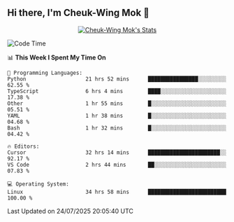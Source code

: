 ## Hi there, I'm Cheuk-Wing Mok 👋

<!--
**mozro0327/mozro0327** is a ✨ _special_ ✨ repository because its `README.md` (this file) appears on your GitHub profile.

Here are some ideas to get you started:

- 🔭 I’m currently working on ...
- 🌱 I’m currently learning ...
- 👯 I’m looking to collaborate on ...
- 🤔 I’m looking for help with ...
- 💬 Ask me about ...
- 📫 How to reach me: ...
- 😄 Pronouns: ...
- ⚡ Fun fact: ...
-->

<p align="center">
  <a href="https://github.com/mozro0327" class="rich-diff-level-one">
    <img src="https://github-readme-stats.vercel.app/api?username=mozro0327&title_color=333&text_color=777" alt="Cheuk-Wing Mok's Stats" >
    <!-- &hide=issues
    <img src="https://github-readme-stats.vercel.app/api?username=mozro0327&hide=issues&title_color=333&text_color=777" alt="Cheuk-Wing Mok's Stats" >
    -->
  </a>
</p>

<!--START_SECTION:waka-->
![Code Time](http://img.shields.io/badge/Code%20Time-3%2C642%20hrs%2017%20mins-blue)

📊 **This Week I Spent My Time On** 

```text
💬 Programming Languages: 
Python                   21 hrs 52 mins      ████████████████░░░░░░░░░   62.55 % 
TypeScript               6 hrs 4 mins        ████░░░░░░░░░░░░░░░░░░░░░   17.38 % 
Other                    1 hr 55 mins        █░░░░░░░░░░░░░░░░░░░░░░░░   05.51 % 
YAML                     1 hr 38 mins        █░░░░░░░░░░░░░░░░░░░░░░░░   04.68 % 
Bash                     1 hr 32 mins        █░░░░░░░░░░░░░░░░░░░░░░░░   04.42 % 

🔥 Editors: 
Cursor                   32 hrs 14 mins      ███████████████████████░░   92.17 % 
VS Code                  2 hrs 44 mins       ██░░░░░░░░░░░░░░░░░░░░░░░   07.83 % 

💻 Operating System: 
Linux                    34 hrs 58 mins      █████████████████████████   100.00 % 
```


 Last Updated on 24/07/2025 20:05:40 UTC
<!--END_SECTION:waka-->
